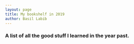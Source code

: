 ```yaml
---
layout: page
title: My bookshelf in 2019
author: Basil Labib
---
```


### A list of all the good stuff I learned in the year past.
